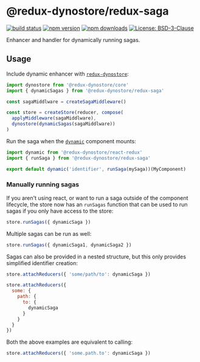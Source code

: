 # @redux-dynostore/redux-saga

[![build status](https://img.shields.io/travis/ioof-holdings/redux-dynostore/master.svg?style=flat-square)](https://travis-ci.org/ioof-holdings/redux-dynostore)
[![npm version](https://img.shields.io/npm/v/@redux-dynostore/redux-saga.svg?style=flat-square)](https://www.npmjs.com/package/redux-dynostore-redux-saga)
[![npm downloads](https://img.shields.io/npm/dm/@redux-dynostore/redux-saga.svg?style=flat-square)](https://www.npmjs.com/package/@redux-dynostore/redux-saga)
[![License: BSD-3-Clause](https://img.shields.io/npm/l/@redux-dynostore/redux-saga.svg?style=flat-square)](/LICENSE.md)

Enhancer and handler for dynamically running sagas.

## Usage

Include dynamic enhancer with [`redux-dynostore`](/packages/redux-dynostore-core):

```javascript
import dynostore from '@redux-dynostore/core'
import { dynamicSagas } from '@redux-dynostore/redux-saga'

const sagaMiddlware = createSagaMiddleware()

const store = createStore(reducer, compose(
  applyMiddleware(sagaMiddlware),
  dynostore(dynamicSagas(sagaMiddlware))
)
```

Run the saga when the [`dynamic`](/packages/redux-dynostore-react-redux) component mounts:

```javascript
import dynamic from '@redux-dynostore/react-redux'
import { runSaga } from '@redux-dynostore/redux-saga'

export default dynamic('identifier', runSaga(mySaga))(MyComponent)
```

### Manually running sagas

If you aren't using react, or want to run a saga outside of the component lifecycle, the store now has an `runSagas` function that can be used to run sagas if you only have access to the store:

```javascript
store.runSagas({ dynamicSaga })
```

Multiple sagas can be run as well:

```javascript
store.runSagas({ dynamicSaga1, dynamicSaga2 })
```

Sagas can also be provided in a nested structure, but this only provides simplified identifier creation:

```javascript
store.attachReducers({ 'some/path/to': dynamicSaga })
```

```javascript
store.attachReducers({
  some: {
    path: {
      to: {
        dynamicSaga
      }
    }
  }
})
```

Both the above examples are equivalent to calling:

```javascript
store.attachReducers({ 'some.path.to': dynamicSaga })
```
